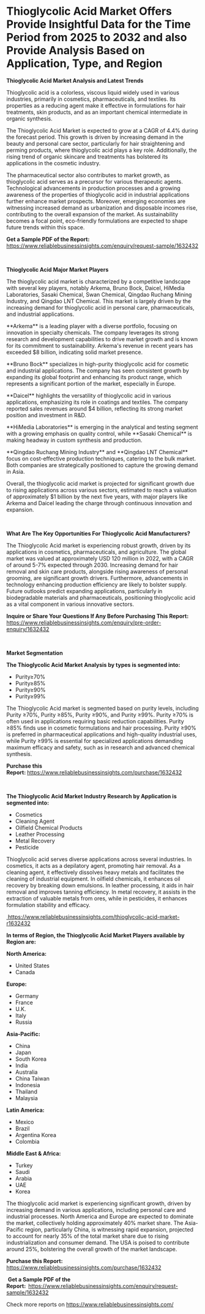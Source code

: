 <p><h1>Thioglycolic Acid Market Offers Provide Insightful Data for the Time Period from 2025 to 2032 and also Provide Analysis Based on Application, Type, and Region</h1></p><p><strong>Thioglycolic Acid Market Analysis and Latest Trends</strong></p>
<p><p>Thioglycolic acid is a colorless, viscous liquid widely used in various industries, primarily in cosmetics, pharmaceuticals, and textiles. Its properties as a reducing agent make it effective in formulations for hair treatments, skin products, and as an important chemical intermediate in organic synthesis.</p><p>The Thioglycolic Acid Market is expected to grow at a CAGR of 4.4% during the forecast period. This growth is driven by increasing demand in the beauty and personal care sector, particularly for hair straightening and perming products, where thioglycolic acid plays a key role. Additionally, the rising trend of organic skincare and treatments has bolstered its applications in the cosmetic industry. </p><p>The pharmaceutical sector also contributes to market growth, as thioglycolic acid serves as a precursor for various therapeutic agents. Technological advancements in production processes and a growing awareness of the properties of thioglycolic acid in industrial applications further enhance market prospects. Moreover, emerging economies are witnessing increased demand as urbanization and disposable incomes rise, contributing to the overall expansion of the market. As sustainability becomes a focal point, eco-friendly formulations are expected to shape future trends within this space.</p></p>
<p><strong>Get a Sample PDF of the Report:&nbsp;</strong> <a href="https://www.reliablebusinessinsights.com/enquiry/request-sample/1632432?utm_campaign=1119&utm_medium=2&utm_source=Github&utm_content=ia&utm_term=30012025&utm_id=thioglycolic-acid">https://www.reliablebusinessinsights.com/enquiry/request-sample/1632432</a></p>
<p>&nbsp;</p>
<p><strong>Thioglycolic Acid Major Market Players</strong></p>
<p><p>The thioglycolic acid market is characterized by a competitive landscape with several key players, notably Arkema, Bruno Bock, Daicel, HiMedia Laboratories, Sasaki Chemical, Swan Chemical, Qingdao Ruchang Mining Industry, and Qingdao LNT Chemical. This market is largely driven by the increasing demand for thioglycolic acid in personal care, pharmaceuticals, and industrial applications.</p><p>**Arkema** is a leading player with a diverse portfolio, focusing on innovation in specialty chemicals. The company leverages its strong research and development capabilities to drive market growth and is known for its commitment to sustainability. Arkema's revenue in recent years has exceeded $8 billion, indicating solid market presence.</p><p>**Bruno Bock** specializes in high-purity thioglycolic acid for cosmetic and industrial applications. The company has seen consistent growth by expanding its global footprint and enhancing its product range, which represents a significant portion of the market, especially in Europe.</p><p>**Daicel** highlights the versatility of thioglycolic acid in various applications, emphasizing its role in coatings and textiles. The company reported sales revenues around $4 billion, reflecting its strong market position and investment in R&D.</p><p>**HiMedia Laboratories** is emerging in the analytical and testing segment with a growing emphasis on quality control, while **Sasaki Chemical** is making headway in custom synthesis and production.</p><p>**Qingdao Ruchang Mining Industry** and **Qingdao LNT Chemical** focus on cost-effective production techniques, catering to the bulk market. Both companies are strategically positioned to capture the growing demand in Asia.</p><p>Overall, the thioglycolic acid market is projected for significant growth due to rising applications across various sectors, estimated to reach a valuation of approximately $1 billion by the next five years, with major players like Arkema and Daicel leading the charge through continuous innovation and expansion.</p></p>
<p>&nbsp;</p>
<p><strong>What Are The Key Opportunities For Thioglycolic Acid Manufacturers?</strong></p>
<p><p>The Thioglycolic Acid market is experiencing robust growth, driven by its applications in cosmetics, pharmaceuticals, and agriculture. The global market was valued at approximately USD 120 million in 2022, with a CAGR of around 5-7% expected through 2030. Increasing demand for hair removal and skin care products, alongside rising awareness of personal grooming, are significant growth drivers. Furthermore, advancements in technology enhancing production efficiency are likely to bolster supply. Future outlooks predict expanding applications, particularly in biodegradable materials and pharmaceuticals, positioning thioglycolic acid as a vital component in various innovative sectors.</p></p>
<p><strong>Inquire or Share Your Questions If Any Before Purchasing This Report:</strong> <a href="https://www.reliablebusinessinsights.com/enquiry/pre-order-enquiry/1632432?utm_campaign=1119&utm_medium=2&utm_source=Github&utm_content=ia&utm_term=30012025&utm_id=thioglycolic-acid">https://www.reliablebusinessinsights.com/enquiry/pre-order-enquiry/1632432</a></p>
<p>&nbsp;</p>
<p><strong>Market Segmentation</strong></p>
<p><strong>The Thioglycolic Acid Market Analysis by types is segmented into:</strong></p>
<p><ul><li>Purity≥70%</li><li>Purity≥85%</li><li>Purity≥90%</li><li>Purity≥99%</li></ul></p>
<p><p>The Thioglycolic Acid market is segmented based on purity levels, including Purity ≥70%, Purity ≥85%, Purity ≥90%, and Purity ≥99%. Purity ≥70% is often used in applications requiring basic reduction capabilities. Purity ≥85% finds use in cosmetic formulations and hair processing. Purity ≥90% is preferred in pharmaceutical applications and high-quality industrial uses, while Purity ≥99% is essential for specialized applications demanding maximum efficacy and safety, such as in research and advanced chemical synthesis.</p></p>
<p><strong>Purchase this Report:&nbsp;</strong><a href="https://www.reliablebusinessinsights.com/purchase/1632432?utm_campaign=1119&utm_medium=2&utm_source=Github&utm_content=ia&utm_term=30012025&utm_id=thioglycolic-acid">https://www.reliablebusinessinsights.com/purchase/1632432</a></p>
<p>&nbsp;</p>
<p><strong>The Thioglycolic Acid Market Industry Research by Application is segmented into:</strong></p>
<p><ul><li>Cosmetics</li><li>Cleaning Agent</li><li>Oilfield Chemical Products</li><li>Leather Processing</li><li>Metal Recovery</li><li>Pesticide</li></ul></p>
<p><p>Thioglycolic acid serves diverse applications across several industries. In cosmetics, it acts as a depilatory agent, promoting hair removal. As a cleaning agent, it effectively dissolves heavy metals and facilitates the cleaning of industrial equipment. In oilfield chemicals, it enhances oil recovery by breaking down emulsions. In leather processing, it aids in hair removal and improves tanning efficiency. In metal recovery, it assists in the extraction of valuable metals from ores, while in pesticides, it enhances formulation stability and efficacy.</p></p>
<p><a href="https://www.reliablebusinessinsights.com/thioglycolic-acid-market-r1632432?utm_campaign=1119&utm_medium=2&utm_source=Github&utm_content=ia&utm_term=30012025&utm_id=thioglycolic-acid">&nbsp;https://www.reliablebusinessinsights.com/thioglycolic-acid-market-r1632432</a></p>
<p><strong>In terms of Region, the Thioglycolic Acid Market Players available by Region are:</strong></p>
<p>
    <p> <strong> North America: </strong>
        <ul>
            <li>United States</li>
            <li>Canada</li>
        </ul>
        </p> 
    <p> <strong> Europe: </strong>
        <ul>
            <li>Germany</li>
            <li>France</li>
            <li>U.K.</li>
            <li>Italy</li>
            <li>Russia</li>
        </ul>
        </p> 
    <p> <strong> Asia-Pacific: </strong>
        <ul>
            <li>China</li>
            <li>Japan</li>
            <li>South Korea</li>
            <li>India</li>
            <li>Australia</li>
            <li>China Taiwan</li>
            <li>Indonesia</li>
            <li>Thailand</li>
            <li>Malaysia</li>
        </ul>
        </p> 
    <p> <strong> Latin America: </strong>
        <ul>
            <li>Mexico</li>
            <li>Brazil</li>
            <li>Argentina Korea</li>
            <li>Colombia</li>
        </ul>
        </p> 
    <p> <strong> Middle East & Africa: </strong>
        <ul>
            <li>Turkey</li>
            <li>Saudi</li>
            <li>Arabia</li>
            <li>UAE</li>
            <li>Korea</li>
        </ul>
    </p>
    </p>
<p><p>The thioglycolic acid market is experiencing significant growth, driven by increasing demand in various applications, including personal care and industrial processes. North America and Europe are expected to dominate the market, collectively holding approximately 40% market share. The Asia-Pacific region, particularly China, is witnessing rapid expansion, projected to account for nearly 35% of the total market share due to rising industrialization and consumer demand. The USA is poised to contribute around 25%, bolstering the overall growth of the market landscape.</p></p>
<p><strong>Purchase this Report: </strong><a href="https://www.reliablebusinessinsights.com/purchase/1632432?utm_campaign=1119&utm_medium=2&utm_source=Github&utm_content=ia&utm_term=30012025&utm_id=thioglycolic-acid">https://www.reliablebusinessinsights.com/purchase/1632432</a></p>
<p>&nbsp;<strong>Get a Sample PDF of the Report:&nbsp;&nbsp;</strong><a href="https://www.reliablebusinessinsights.com/enquiry/request-sample/1632432?utm_campaign=1119&utm_medium=2&utm_source=Github&utm_content=ia&utm_term=30012025&utm_id=thioglycolic-acid">https://www.reliablebusinessinsights.com/enquiry/request-sample/1632432</a></p>
<p><strong></strong></p>
<p>Check more reports on <a href="https://www.reliablebusinessinsights.com/?utm_campaign=1119&utm_medium=2&utm_source=Github&utm_content=ia&utm_term=30012025&utm_id=thioglycolic-acid">https://www.reliablebusinessinsights.com/</a></p>
